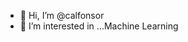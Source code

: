 - 👋 Hi, I’m @calfonsor
- 👀 I’m interested in ...Machine Learning


<!---
calfonsor/calfonsor is a ✨ special ✨ repository because its `README.md` (this file) appears on your GitHub profile.
You can click the Preview link to take a look at your changes.
--->
